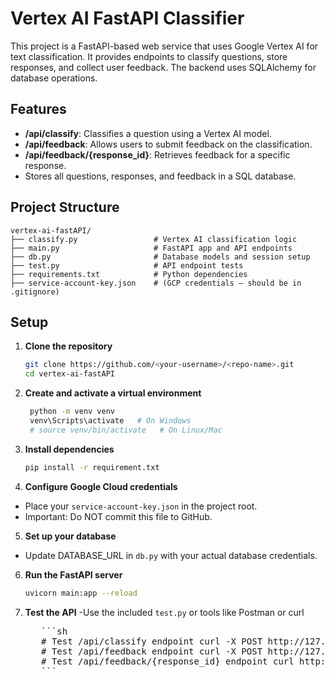 # Vertex AI FastAPI Classifier

This project is a FastAPI-based web service that uses Google Vertex AI for text classification. It provides endpoints to classify questions, store responses, and collect user feedback. The backend uses SQLAlchemy for database operations.

## Features

- **/api/classify**: Classifies a question using a Vertex AI model.
- **/api/feedback**: Allows users to submit feedback on the classification.
- **/api/feedback/{response_id}**: Retrieves feedback for a specific response.
- Stores all questions, responses, and feedback in a SQL database.

## Project Structure
```text
vertex-ai-fastAPI/
├── classify.py                 # Vertex AI classification logic
├── main.py                     # FastAPI app and API endpoints
├── db.py                       # Database models and session setup
├── test.py                     # API endpoint tests
├── requirements.txt            # Python dependencies
├── service-account-key.json    # (GCP credentials — should be in .gitignore)
```


## Setup

1. **Clone the repository**
   ```sh
   git clone https://github.com/<your-username>/<repo-name>.git
   cd vertex-ai-fastAPI
   

2. **Create and activate a virtual environment**
   ```sh
    python -m venv venv
    venv\Scripts\activate   # On Windows
    # source venv/bin/activate   # On Linux/Mac
3. **Install dependencies**
   ```sh
   pip install -r requirement.txt

4. **Configure Google Cloud credentials**
  - Place your  `service-account-key.json` in the project root.
  - Important: Do NOT commit this file to GitHub.

5. **Set up your database**
  - Update DATABASE_URL in `db.py` with your actual database credentials.

6. **Run the FastAPI server**
   ```sh
   uvicorn main:app --reload
   
7. **Test the API**
   -Use the included `test.py` or tools like Postman or curl

   <pre lang="markdown">
      ```sh
      # Test /api/classify endpoint curl -X POST http://127.0.0.1:8000/api/classify \ -H "Content-Type: application/json" \ -d '{"question": "Wifi issues at mc nair?"}'
      # Test /api/feedback endpoint curl -X POST http://127.0.0.1:8000/api/feedback \ -H "Content-Type: application/json" \ -d '{"response_id": 1, "feedback": "Accurate classification"}' 
      # Test /api/feedback/{response_id} endpoint curl http://127.0.0.1:8000/api/feedback/1
      ```
   </pre>

       
